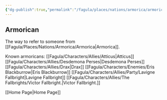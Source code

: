 ```yaml
---
{"dg-publish":true,"permalink":"/fagula/places/nations/armorica/armorican/"}
---
```


Armorican
--

The way to refer to someone from [[Fagula/Places/Nations/Armorica/Armorica\|Armorica]].

Known armoricans:
[[Fagula/Characters/Allies/Atticus\|Atticus]]
[[Fagula/Characters/Allies/Desdemona Perses\|Desdemona Perses]]
[[Fagula/Characters/Allies/Drax\|Drax]]
[[Fagula/Characters/Enemies/Eris Blackburrow\|Eris Blackburrow]]
[[Fagula/Characters/Allies/Party/Lavigne Fallbright\|Lavigne Fallbright]]
[[Fagula/Characters/Allies/The Fallbrights/Victor Fallbright.\|Victor Fallbright.]]


[[Home Page\|Home Page]]